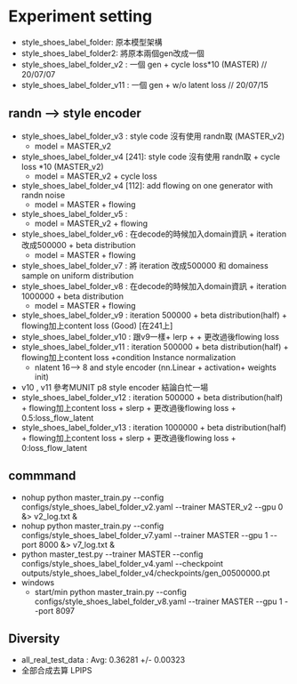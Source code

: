 # Experiment setting

* style_shoes_label_folder: 原本模型架構
* style_shoes_label_folder2: 將原本兩個gen改成一個
* style_shoes_label_folder_v2 : 一個 gen + cycle  loss*10 (MASTER) // 20/07/07
* style_shoes_label_folder_v11 : 一個 gen + w/o latent loss // 20/07/15
## randn --> style encoder

* style_shoes_label_folder_v3 : style code 沒有使用 randn取 (MASTER_v2)
  * model = MASTER_v2
* style_shoes_label_folder_v4 [241]: style code 沒有使用 randn取 + cycle loss *10 (MASTER_v2)
  * model = MASTER_v2 + cycle  loss 
* style_shoes_label_folder_v4 [112]: add flowing on one generator with randn noise
  * model = MASTER + flowing
* style_shoes_label_folder_v5 : 
  * model = MASTER_v2 + flowing
* style_shoes_label_folder_v6 : 在decode的時候加入domain資訊 + iteration 改成500000 +  beta distribution
  * model = MASTER + flowing
* style_shoes_label_folder_v7 : 將 iteration 改成500000 和 domainess sample on uniform distribution
* style_shoes_label_folder_v8 : 在decode的時候加入domain資訊 + iteration 1000000 +  beta distribution
  * model = MASTER + flowing
* style_shoes_label_folder_v9 : iteration 500000 + beta distribution(half) + flowing加上content loss (Good) [在241上]
* style_shoes_label_folder_v10 : 跟v9一樣+ lerp + + 更改過後flowing loss
* style_shoes_label_folder_v11 : iteration 500000 + beta distribution(half) + flowing加上content loss +condition Instance normalization
  * nlatent 16--> 8 and style encoder (nn.Linear + activation+ weights init)
* v10 , v11 參考MUNIT p8 style encoder 結論白忙一場
* style_shoes_label_folder_v12 : iteration 500000 + beta distribution(half) + flowing加上content loss + slerp + 更改過後flowing loss + 0.5:loss_flow_latent
* style_shoes_label_folder_v13 : iteration 1000000 + beta distribution(half) + flowing加上content loss + slerp + 更改過後flowing loss + 0:loss_flow_latent
## commmand 

- nohup python master_train.py --config configs/style_shoes_label_folder_v2.yaml --trainer MASTER_v2 --gpu 0 &> v2_log.txt &
- nohup python master_train.py --config configs/style_shoes_label_folder_v7.yaml --trainer MASTER --gpu 1 --port 8000 &> v7_log.txt &
- python master_test.py --trainer MASTER --config configs/style_shoes_label_folder_v4.yaml --checkpoint outputs/style_shoes_label_folder_v4/checkpoints/gen_00500000.pt
- windows 
  - start/min python master_train.py --config configs/style_shoes_label_folder_v8.yaml --trainer MASTER --gpu 1 --port 8097

## Diversity
- all_real_test_data : Avg: 0.36281 +/- 0.00323
-  全部合成去算 LPIPS